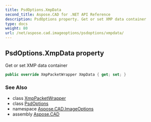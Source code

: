 ```yaml
---
title: PsdOptions.XmpData
second_title: Aspose.CAD for .NET API Reference
description: PsdOptions property. Get or set XMP data container
type: docs
weight: 80
url: /net/aspose.cad.imageoptions/psdoptions/xmpdata/
---
```

## PsdOptions.XmpData property

Get or set XMP data container

```csharp
public override XmpPacketWrapper XmpData { get; set; }
```

### See Also

* class [XmpPacketWrapper](../../../aspose.cad.xmp/xmppacketwrapper/)
* class [PsdOptions](../)
* namespace [Aspose.CAD.ImageOptions](../../psdoptions/)
* assembly [Aspose.CAD](../../../)



